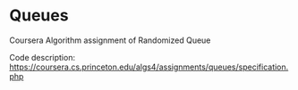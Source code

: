 # Queues
Coursera Algorithm assignment of Randomized Queue

Code description: https://coursera.cs.princeton.edu/algs4/assignments/queues/specification.php
